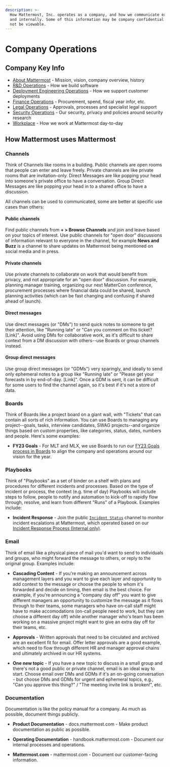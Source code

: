 ```yaml
---
description: >-
  How Mattermost, Inc. operates as a company, and how we communicate externally
  and internally. Some of this information may be company confidential and may
  not be viewable.
---
```


# Company Operations

## Company Key Info

* [About Mattermost](../../company/about-mattermost/#mission) - Mission, vision, company overview, history
* [R&D Operations](https://handbook.mattermost.com/operations/research-and-development) - How we build software
* [Deployment Engineering Operations](https://handbook.mattermost.com/operations/deployment-engineering) - How we support customer deployments
* [Finance Operations](https://handbook.mattermost.com/operations/finance) - Procurement, spend, fiscal year infor, etc. 
* [Legal Operations](https://handbook.mattermost.com/operations/legal) - Approvals, processes and specialist legal support
* [Security Operations](https://handbook.mattermost.com/operations/security) - Our security, privacy and policies around security research 
* [Workplace](https://handbook.mattermost.com/operations/workplace) - How we work at Mattermost day-to-day

## How Mattermost uses Mattermost 

### Channels 

Think of Channels like rooms in a building. Public channels are open rooms that people can enter and leave freely. Private channels are like private rooms that are invitation-only. Direct Messages are like popping your head into someone's private office to have a conversation. Group Direct Messages are like popping your head in to a shared office to have a discussion. 

All channels can be used to communicated, some are better at specific use cases than others: 

#### Public channels

Find public channels from **+ > Browse Channels** and join and leave based on your topics of interest. Use public channels for "open door" discussions of information relevant to everyone in the channel, for example **News and Buzz** is a channel to share updates on Mattermost being mentioned on social media and in press.

#### Private channels

Use private channels to collaborate on work that would benefit from privacy, and not appropriate for an "open door" discussion. For example, planning manager training, organizing our next MatterCon conference, procurement processes where financial data could be shared, launch planning activities (which can be fast changing and confusing if shared ahead of launch). 

#### Direct messages

Use direct messages (or "DMs") to send quick notes to someone to get their attention, like "Running late" or "Can you comment on this ticket? [Link]". Avoid using DMs for collaborative work, as it's difficult to share context from a DM discussion with others--use Boards or group channels instead.

#### Group direct messages

Use group direct messages (or "GDMs") very sparingly, and ideally to send only ephemeral notes to a group like "Running late" or "Please get your forecasts in by end-of-day. [Link]". Once a GDM is sent, it can be difficult for some users to find the channel again, so it's best if it's not a store of data.

### Boards

Think of Boards like a project board on a giant wall, with "Tickets" that can contain all sorts of rich information. You can use Boards to managing any project--goals, tasks, interview candidates, SWAG projects--and organize things based on custom properties, like categories, status, dates, numbers and people. Here's some examples: 

- **FY23 Goals** - For MLT and MLX, we use Boards to run our [FY23 Goals process in Boards](https://community.mattermost.com/boards/workspace/8qt6sh1dzbybb8365caots67iy/b7qzfu3p11f8u9q6mkkfjer4pjr/ve8dq37s8t7baxbgn8t47mtpixe) to align the company and operations around our vision for the year. 

### Playbooks

Think of "Playbooks" as a set of binder on a shelf with plans and procedures for different incidents and processes. Based on the type of incident or process, the context (e.g. time of day) Playbooks will include steps to follow, people to notify and automation to kick-off to rapidly flow through, resolve, and learn from different "Runs" of a Playbook. Examples include: 

- **Incident Response** - Join the public [`Incident Status`](https://community.mattermost.com/private-core/channels/incidents) channel to monitor incident escalations at Mattermost, which operated based on our [Incident Response Process (Internal only)](https://docs.google.com/document/d/1-AWQJQelgKvGVSP6sOIi9EOSVjxXVlJlwNuJlkcXKGA/edit#heading=h.uk4q4qkm81h0). 

### Email 

Think of email like a physical piece of mail you'd want to send to individuals and groups, who might forward the message to others, or reply to the original group. Examples include: 

- **Cascading Content** - If you're making an announcement across management layers and you want to give each layer and opportunity to add context to the message or choose the people to whom it's forwarded and decide on timing, then email is the best choice. For example, if you're announcing a "company day off" you want to give different managers an opportunity to customize the message as it flows through to their teams, some managers who have on-call staff might have to make accomodations (on-call people need to work, but they can choose a different day off) while another manager who's team has been working on a massive project might want to give an extra day off for their teams, etc. 

- **Approvals** - Written approvals that need to be circulated and archived are an excellent fit for email. Offer letter approvals are a good example, which need to flow through different HR and manager approval chains and ultimately archived in our HR systems. 

- **One new topic** - If you have a new topic to discuss in a small group and there's not a good public or private channel, email is an ideal way to start. Choose email over DMs and GDMs if it's an on-going conversation - but choose DMs and GDMs for urgent and ephemeral topics, e.g., "Can you approve this thing?" / "The meeting invite link is broken!", etc.

### Documentation 

Documentation is like the policy manual for a company. As much as possible, document things publicly. 

- **Product Documentation** - docs.mattermost.com - Make product documentation as public as possible. 

- **Operating Documentation** - handbook.mattermost.com - Document our internal processes and operations. 

- **Mattermost.com** - mattermost.com - Document our customer-facing information.
